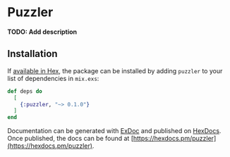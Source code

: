 # Puzzler

**TODO: Add description**

## Installation

If [available in Hex](https://hex.pm/docs/publish), the package can be installed
by adding `puzzler` to your list of dependencies in `mix.exs`:

```elixir
def deps do
  [
    {:puzzler, "~> 0.1.0"}
  ]
end
```

Documentation can be generated with [ExDoc](https://github.com/elixir-lang/ex_doc)
and published on [HexDocs](https://hexdocs.pm). Once published, the docs can
be found at [https://hexdocs.pm/puzzler](https://hexdocs.pm/puzzler).

